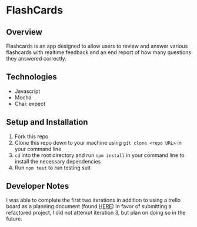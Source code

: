 # FlashCards

 ## Overview
Flashcards is an app designed to allow users to review and answer various flashcards with realtime feedback and an end report of how many questions they answered correctly.

## Technologies
- Javascript
- Mocha
- Chai: expect

## Setup and Installation
1. Fork this repo
2. Clone this repo down to your machine using `git clone <repo URL>` in your command line
3. `cd` into the root directory and run `npm install` in your command line to install the necessary dependencies
4. Run `npm test` to run testing suit

## Developer Notes
I was able to complete the first two iterations in addition to using a trello board as a planning document (found [HERE](https://trello.com/invite/b/oV9T3pVy/04baa736d6b904bc29143cf13cdc2d40/flashcards))
In favor of submitting a refactored project, I did not attempt iteration 3, but plan on doing so in the future.

